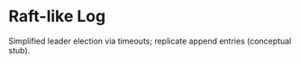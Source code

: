 # Raft-like Log

Simplified leader election via timeouts; replicate append entries (conceptual stub).
